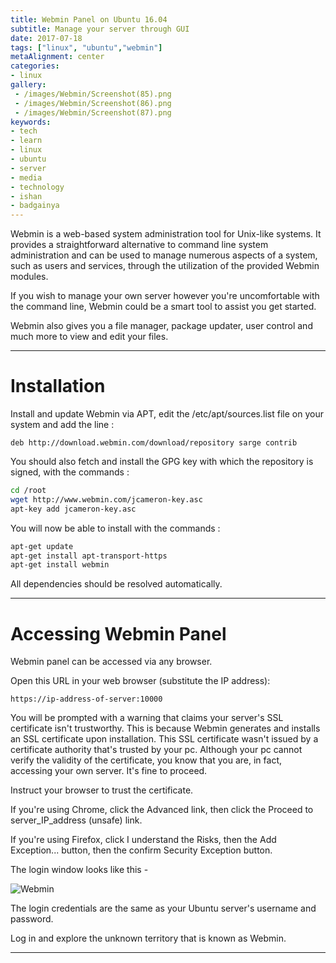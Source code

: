 ```yaml
---
title: Webmin Panel on Ubuntu 16.04
subtitle: Manage your server through GUI
date: 2017-07-18
tags: ["linux", "ubuntu","webmin"]
metaAlignment: center
categories:
- linux
gallery:
 - /images/Webmin/Screenshot(85).png
 - /images/Webmin/Screenshot(86).png
 - /images/Webmin/Screenshot(87).png
keywords:
- tech
- learn
- linux
- ubuntu
- server
- media
- technology
- ishan
- badgainya
---
```


<!--toc-->

Webmin is a web-based system administration tool for Unix-like systems. It provides a straightforward alternative to command line system administration and can be used to manage numerous aspects of a system, such as users and services, through the utilization of the provided Webmin modules. <!--more-->

If you wish to manage your own server however you're uncomfortable with the command line, Webmin could be a smart tool to assist you get started.

Webmin also gives you a file manager, package updater, user control and much more to view and edit your files. 



---
# Installation

Install and update Webmin via APT, edit the /etc/apt/sources.list file on your system and add the line :

`deb http://download.webmin.com/download/repository sarge contrib`

You should also fetch and install the GPG key with which the repository is signed, with the commands :

```bash
cd /root
wget http://www.webmin.com/jcameron-key.asc
apt-key add jcameron-key.asc
```
You will now be able to install with the commands :

```bash
apt-get update
apt-get install apt-transport-https
apt-get install webmin
```


All dependencies should be resolved automatically.
___
# Accessing Webmin Panel

Webmin panel can be accessed via any browser. 

Open this URL in your web browser (substitute the IP address): 

`https://ip-address-of-server:10000`

You will be prompted with a warning that claims your server's SSL certificate isn't trustworthy. This is because Webmin generates and installs an SSL certificate upon installation. This SSL certificate wasn't issued by a certificate authority that's trusted by your pc. Although your pc cannot verify the validity of the certificate, you know that you are, in fact, accessing your own server. It's fine to proceed.

Instruct your browser to trust the certificate. 

If you're using Chrome, click the Advanced link, then click the Proceed to server_IP_address (unsafe) link. 

If you're using Firefox, click I understand the Risks, then the Add Exception... button, then the confirm Security Exception button. 

The login window looks like this - 

![Webmin](/img/Webmin/canvas.png)

The login credentials are the same as your Ubuntu server's username and password. 

Log in and explore the unknown territory that is known as Webmin. 

---


